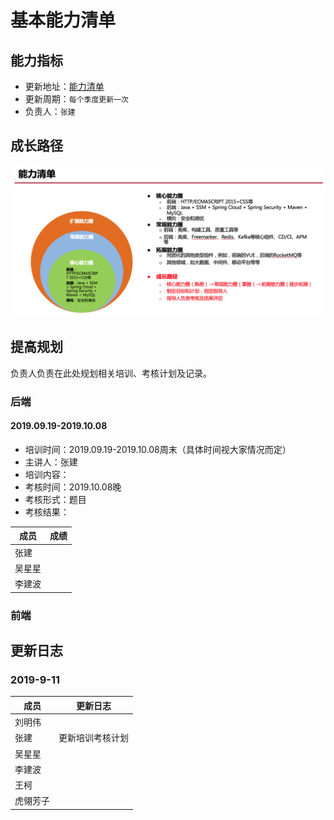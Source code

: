 # 基本能力清单

## 能力指标
- 更新地址：[能力清单](https://docs.qq.com/sheet/DYlRzdW5YeHl4ckdv?c=E131E0B0)
- 更新周期：`每个季度更新一次`
- 负责人：`张建`

## 成长路径
![成长路径](./img/ability.png)

## 提高规划
负责人负责在此处规划相关培训、考核计划及记录。
### 后端

#### 2019.09.19-2019.10.08
- 培训时间：2019.09.19-2019.10.08周末（具体时间视大家情况而定）
- 主讲人：张建
- 培训内容：
- 考核时间：2019.10.08晚
- 考核形式：题目
- 考核结果：

成员|成绩
---|---
张建|
吴星星|
李建波|

### 前端

## 更新日志
### 2019-9-11
成员|更新日志
---|---
刘明伟|
张建|更新培训考核计划
吴星星|
李建波|
王柯|
虎翎芳子|